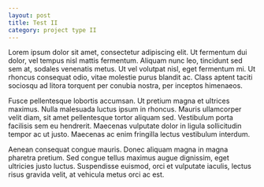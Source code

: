 ```yaml
---
layout: post
title: Test II
category: project type II
---
```


Lorem ipsum dolor sit amet, consectetur adipiscing elit. Ut fermentum dui dolor, vel tempus nisl mattis fermentum. Aliquam nunc leo, tincidunt sed sem at, sodales venenatis metus. Ut vel volutpat nisl, eget fermentum mi. Ut rhoncus consequat odio, vitae molestie purus blandit ac. Class aptent taciti sociosqu ad litora torquent per conubia nostra, per inceptos himenaeos.

Fusce pellentesque lobortis accumsan. Ut pretium magna et ultrices maximus. Nulla malesuada luctus ipsum in rhoncus. Mauris ullamcorper velit diam, sit amet pellentesque tortor aliquam sed. Vestibulum porta facilisis sem eu hendrerit. Maecenas vulputate dolor in ligula sollicitudin tempor ac ut justo. Maecenas ac enim fringilla lectus vestibulum interdum.

Aenean consequat congue mauris. Donec aliquam magna in magna pharetra pretium. Sed congue tellus maximus augue dignissim, eget ultricies justo luctus. Suspendisse euismod, orci et vulputate iaculis, lectus risus gravida velit, at vehicula metus orci ac est.
